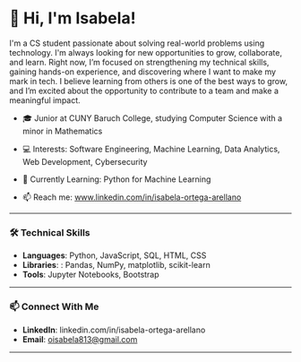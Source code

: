 # 👋 Hi, I'm Isabela!

I'm a CS student passionate about solving real-world problems using technology. I'm always looking for new opportunities to grow, collaborate, and learn. Right now, I’m focused on strengthening my technical skills, gaining hands-on experience, and discovering where I want to make my mark in tech. I believe learning from others is one of the best ways to grow, and I’m excited about the opportunity to contribute to a team and make a meaningful impact.

- 🎓 Junior at CUNY Baruch College, studying Computer Science with a minor in Mathematics

- 💻 Interests: Software Engineering, Machine Learning, Data Analytics, Web Development, Cybersecurity

- 🌱 Currently Learning: Python for Machine Learning

- 📫 Reach me: www.linkedin.com/in/isabela-ortega-arellano

---

### 🛠️ Technical Skills
- **Languages**: Python, JavaScript, SQL, HTML, CSS
- **Libraries**: : Pandas, NumPy, matplotlib, scikit-learn
- **Tools**: Jupyter Notebooks, Bootstrap

--- 
<!--
## 📂 Projects
- **[NYC Resident Toolkit Website](GitHub Repo URL)**: Redesigned using **HTML**, **CSS**, **Bootstrap**.
- **[Rational Class & Pi Approximation](GitHub Repo URL)**: Python-based class to approximate **Pi**.
- **[FIFA World Cup App Design](GitHub Repo URL)**: JavaScript app displaying past FIFA World Cup data.
-->

### 📫 Connect With Me
- **LinkedIn**: linkedin.com/in/isabela-ortega-arellano
- **Email**: oisabela813@gmail.com

---
